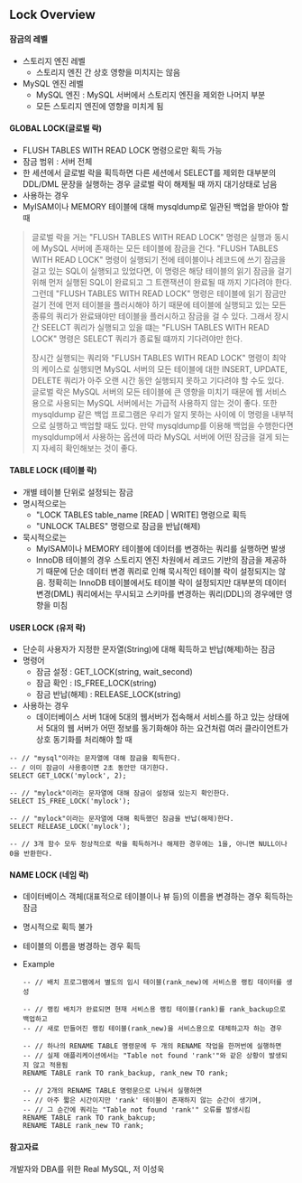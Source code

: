 ## Lock Overview

#### 잠금의 레벨

* 스토리지 엔진 레벨
  * 스토리지 엔진 간 상호 영향을 미치지는 않음
* MySQL 엔진 레벨
  * MySQL 엔진 : MySQL 서버에서 스토리지 엔진을 제외한 나머지 부분
  * 모든 스토리지 엔진에 영향을 미치게 됨



#### GLOBAL LOCK(글로벌 락)

*  FLUSH TABLES WITH READ LOCK 명령으로만 획득 가능
*  잠금 범위 : 서버 전체
  * 한 세션에서 글로벌 락을 획득하면 다른 세션에서 SELECT를 제외한 대부분의 DDL/DML 문장을 실행하는 경우 글로벌 락이 해제될 때 까지 대기상태로 남음
*  사용하는 경우
  * MyISAM이나 MEMORY 테이블에 대해 mysqldump로 일관된 백업을 받아야 할 때

> 글로벌 락을 거는 "FLUSH TABLES WITH READ LOCK" 명령은 실행과 동시에 MySQL 서버에 존재하는 모든 테이블에 잠금을 건다. "FLUSH TABLES WITH READ LOCK" 명령이 실행되기 전에 테이블이나 레코드에 쓰기 잠금을 걸고 있는 SQL이 실행되고 있었다면, 이 명령은 해당 테이블의 읽기 잠금을 걸기 위해 먼저 실행된 SQL이 완료되고 그 트랜잭션이 완료될 때 까지 기다려야 한다. 그런데 "FLUSH TABLES WITH READ LOCK" 명령은 테이블에 읽기 잠금만 걸기 전에 먼저 테이블을 플러시해야 하기 때문에 테이블에 실행되고 있는 모든 종류의 쿼리가 완료돼야만 테이블을 플러시하고 잠금을 걸 수 있다. 그래서 장시간 SEELCT 쿼리가 실행되고 있을 떄는 "FLUSH TABLES WITH READ LOCK" 명령은 SELECT 쿼리가 종료될 떄까지 기다려야만 한다.
>
> 장시간 실행되는 쿼리와 "FLUSH TABLES WITH READ LOCK" 명령이 최악의 케이스로 실행되면 MySQL 서버의 모든 테이블에 대한 INSERT, UPDATE, DELETE 쿼리가 아주 오랜 시간 동안 실행되지 못하고 기다려야 할 수도 있다. 글로벌 락은 MySQL 서버의 모든 테이블에 큰 영향을 미치기 때문에 웹 서비스용으로 사용되는 MySQL 서버에서는 가급적 사용하지 않는 것이 좋다. 또한 mysqldump 같은 백업 프로그램은 우리가 알지 못하는 사이에 이 명령을 내부적으로 실행하고 백업할 때도 있다. 만약 mysqldump를 이용해 백업을 수행한다면 mysqldump에서 사용하는 옵션에 따라 MySQL 서버에 어떤 잠금을 걸게 되는지 자세히 확인해보는 것이 좋다.



#### TABLE LOCK (테이블 락)

* 개별 테이블 단위로 설정되는 잠금
* 명시적으로는
  * "LOCK TABLES table_name [READ | WRITE] 명령으로 획득
  * "UNLOCK TALBES" 명령으로 잠금을 반납(해제)
* 묵시적으로는
  * MyISAM이나 MEMORY 테이블에 데이터를 변경하는 쿼리를 실행하면 발생
  * InnoDB 테이블의 경우 스토리지 엔진 차원에서 레코드 기반의 잠금을 제공하기 때문에 단순 데이터 변경 쿼리로 인해 묵시적인 테이블 락이 설정되지는 않음. 정확히는 InnoDB 테이블에서도 테이블 락이 설정되지만 대부분의 데이터 변경(DML) 쿼리에서는 무시되고 스키마를 변경하는 쿼리(DDL)의 경우에만 영향을 미침



#### USER LOCK (유저 락)

* 단순히 사용자가 지정한 문자열(String)에 대해 획득하고 반납(해제)하는 잠금
* 명령어
  * 잠금 설정 : GET_LOCK(string, wait_second)
  * 잠금 확인 : IS_FREE_LOCK(string)
  * 잠금 반납(해제) : RELEASE_LOCK(string)
* 사용하는 경우
  * 데이터베이스 서버 1대에 5대의 웹서버가 접속해서 서비스를 하고 있는 상태에서 5대의 웹 서버가 어떤 정보를 동기화해야 하는 요건처럼 여러 클라이언트가 상호 동기화를 처리해야 할 때

```mysql
-- // "mysql"이라는 문자열에 대해 잠금을 획득한다.
-- / 이미 잠금이 사용중이면 2초 동안만 대기한다.
SELECT GET_LOCK('mylock', 2);

-- // "mylock"이라는 문자열에 대해 잠금이 설정돼 있는지 확인한다.
SELECT IS_FREE_LOCK('mylock');

-- // "mylock"이라는 문자열에 대해 획득했던 잠금을 반납(해제)한다.
SELECT RELEASE_LOCK('mylock');

-- // 3개 함수 모두 정상적으로 락을 획득하거나 해제한 경우에는 1을, 아니면 NULL이나 0을 반환한다.
```



#### NAME LOCK (네임 락)

* 데이터베이스 객체(대표적으로 테이블이나 뷰 등)의 이름을 변경하는 경우 획득하는 잠금

* 명시적으로 획득 불가

* 테이블의 이름을 병경하는 경우 획득

* Example

  ```mysql
  -- // 배치 프로그램에서 별도의 임시 테이블(rank_new)에 서비스용 랭킹 데이터를 생성

  -- // 랭킹 배치가 완료되면 현재 서비스용 랭킹 테이블(rank)를 rank_backup으로 백업하고
  -- // 새로 만들어진 랭킹 테이블(rank_new)을 서비스용으로 대체하고자 하는 경우

  -- // 하나의 RENAME TABLE 명령문에 두 개의 RENAME 작업을 한꺼번에 실행하면
  -- // 실제 애플리케이션에서는 "Table not found 'rank'"와 같은 상황이 발생되지 않고 적용됨
  RENAME TABLE rank TO rank_backup, rank_new TO rank;

  -- // 2개의 RENAME TABLE 명령문으로 나눠서 실행하면
  -- // 아주 짧은 시간이지만 'rank' 테이블이 존재하지 않는 순간이 생기며,
  -- // 그 순간에 쿼리는 "Table not found 'rank'" 오류를 발생시킴
  RENAME TABLE rank TO rank_bakcup;
  RENAME TABLE rank_new TO rank;
  ```








#### 참고자료

개발자와 DBA를 위한 Real MySQL, 저 이성욱